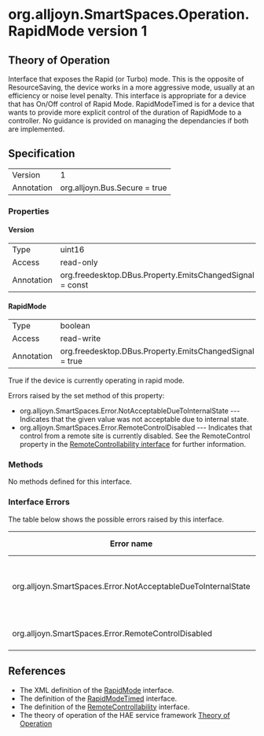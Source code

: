 # org.alljoyn.SmartSpaces.Operation.RapidMode version 1

## Theory of Operation

Interface that exposes the Rapid (or Turbo) mode.  This is the opposite of 
ResourceSaving, the device works in a more aggressive mode, usually at an 
efficiency or noise level penalty.  This interface is appropriate for a device 
that has On/Off control of Rapid Mode.  RapidModeTimed is for a device that 
wants to provide more explicit control of the duration of RapidMode to a
controller.  No guidance is provided on managing the dependancies if both are
implemented.

## Specification

|            |                                                              |
|------------|--------------------------------------------------------------|
| Version    | 1                                                            |
| Annotation | org.alljoyn.Bus.Secure = true                                |

### Properties

#### Version

|                   |                                                         |
|-------------------|---------------------------------------------------------|
| Type              | uint16                                                  |
| Access            | read-only                                               |
| Annotation        | org.freedesktop.DBus.Property.EmitsChangedSignal = const|

#### RapidMode

|            |                                                              |
|------------|--------------------------------------------------------------|
| Type       | boolean                                                      |
| Access     | read-write                                                   |
| Annotation | org.freedesktop.DBus.Property.EmitsChangedSignal = true      |

True if the device is currently operating in rapid mode.

Errors raised by the set method of this property:

* org.alljoyn.SmartSpaces.Error.NotAcceptableDueToInternalState --- Indicates
that the given value was not acceptable due to internal state.
* org.alljoyn.SmartSpaces.Error.RemoteControlDisabled --- Indicates that
control from a remote site is currently disabled.   See the
RemoteControl property in the [RemoteControllability interface](/org.alljoyn.SmartSpaces.Operation/RemoteControllability-v1) for 
further information.

### Methods

No methods defined for this interface.

### Interface Errors

The table below shows the possible errors raised by this interface.

| Error name                    | Error message                         |
|-------------------------------|---------------------------------------|
| org.alljoyn.SmartSpaces.Error.NotAcceptableDueToInternalState | The value is not acceptable due to internal state |
| org.alljoyn.SmartSpaces.Error.RemoteControlDisabled |Remote control disabled |

## References

* The XML definition of the [RapidMode](RapidMode-v1.xml) interface.
* The definition of the [RapidModeTimed](RapidModeTimed-v1) interface.
* The definition of the [RemoteControllability](/org.alljoyn.SmartSpaces.Operation/RemoteControllability-v1) interface.
* The theory of operation of the HAE service framework [Theory of Operation](/org.alljoyn.SmartSpaces/theory-of-operation-v1)


